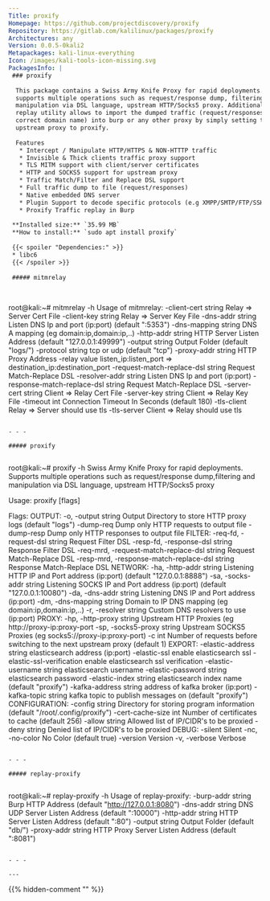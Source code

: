 ```yaml
---
Title: proxify
Homepage: https://github.com/projectdiscovery/proxify
Repository: https://gitlab.com/kalilinux/packages/proxify
Architectures: any
Version: 0.0.5-0kali2
Metapackages: kali-linux-everything 
Icon: /images/kali-tools-icon-missing.svg
PackagesInfo: |
 ### proxify
 
  This package contains a Swiss Army Knife Proxy for rapid deployments. It
  supports multiple operations such as request/response dump, filtering and
  manipulation via DSL language, upstream HTTP/Socks5 proxy. Additionally a
  replay utility allows to import the dumped traffic (request/responses with
  correct domain name) into burp or any other proxy by simply setting the
  upstream proxy to proxify.
   
  Features
   * Intercept / Manipulate HTTP/HTTPS & NON-HTTTP traffic
   * Invisible & Thick clients traffic proxy support
   * TLS MITM support with client/server certificates
   * HTTP and SOCKS5 support for upstream proxy
   * Traffic Match/Filter and Replace DSL support
   * Full traffic dump to file (request/responses)
   * Native embedded DNS server
   * Plugin Support to decode specific protocols (e.g XMPP/SMTP/FTP/SSH/)
   * Proxify Traffic replay in Burp
 
 **Installed size:** `35.99 MB`  
 **How to install:** `sudo apt install proxify`  
 
 {{< spoiler "Dependencies:" >}}
 * libc6 
 {{< /spoiler >}}
 
 ##### mitmrelay
 
 
 ```
 root@kali:~# mitmrelay -h
 Usage of mitmrelay:
   -client-cert string
     	Relay => Server Cert File
   -client-key string
     	Relay => Server Key File
   -dns-addr string
     	Listen DNS Ip and port (ip:port) (default ":5353")
   -dns-mapping string
     	DNS A mapping (eg domain:ip,domain:ip,..)
   -http-addr string
     	HTTP Server Listen Address (default "127.0.0.1:49999")
   -output string
     	Output Folder (default "logs/")
   -protocol string
     	tcp or udp (default "tcp")
   -proxy-addr string
     	HTTP Proxy Address
   -relay value
     	listen_ip:listen_port => destination_ip:destination_port
   -request-match-replace-dsl string
     	Request Match-Replace DSL
   -resolver-addr string
     	Listen DNS Ip and port (ip:port)
   -response-match-replace-dsl string
     	Request Match-Replace DSL
   -server-cert string
     	Client => Relay Cert File
   -server-key string
     	Client => Relay Key File
   -timeout int
     	Connection Timeout In Seconds (default 180)
   -tls-client
     	Relay => Server should use tls
   -tls-server
     	Client => Relay should use tls
 ```
 
 - - -
 
 ##### proxify
 
 
 ```
 root@kali:~# proxify -h
 Swiss Army Knife Proxy for rapid deployments. Supports multiple operations such as request/response dump,filtering and manipulation via DSL language, upstream HTTP/Socks5 proxy
 
 Usage:
   proxify [flags]
 
 Flags:
 OUTPUT:
    -o, -output string  Output Directory to store HTTP proxy logs (default "logs")
    -dump-req           Dump only HTTP requests to output file
    -dump-resp          Dump only HTTP responses to output file
 FILTER:
    -req-fd, -request-dsl string                   Request Filter DSL
    -resp-fd, -response-dsl string                 Response Filter DSL
    -req-mrd, -request-match-replace-dsl string    Request Match-Replace DSL
    -resp-mrd, -response-match-replace-dsl string  Response Match-Replace DSL
 NETWORK:
    -ha, -http-addr string    Listening HTTP IP and Port address (ip:port) (default "127.0.0.1:8888")
    -sa, -socks-addr string   Listening SOCKS IP and Port address (ip:port) (default "127.0.0.1:10080")
    -da, -dns-addr string     Listening DNS IP and Port address (ip:port)
    -dm, -dns-mapping string  Domain to IP DNS mapping (eg domain:ip,domain:ip,..)
    -r, -resolver string      Custom DNS resolvers to use (ip:port)
 PROXY:
    -hp, -http-proxy string    Upstream HTTP Proxies (eg http://proxy-ip:proxy-port
    -sp, -socks5-proxy string  Upstream SOCKS5 Proxies (eg socks5://proxy-ip:proxy-port)
    -c int                     Number of requests before switching to the next upstream proxy (default 1)
 EXPORT:
    -elastic-address string    elasticsearch address (ip:port)
    -elastic-ssl               enable elasticsearch ssl
    -elastic-ssl-verification  enable elasticsearch ssl verification
    -elastic-username string   elasticsearch username
    -elastic-password string   elasticsearch password
    -elastic-index string      elasticsearch index name (default "proxify")
    -kafka-address string      address of kafka broker (ip:port)
    -kafka-topic string        kafka topic to publish messages on (default "proxify")
 CONFIGURATION:
    -config string        Directory for storing program information (default "/root/.config/proxify")
    -cert-cache-size int  Number of certificates to cache (default 256)
    -allow string         Allowed list of IP/CIDR's to be proxied
    -deny string          Denied list of IP/CIDR's to be proxied
 DEBUG:
    -silent         Silent
    -nc, -no-color  No Color (default true)
    -version        Version
    -v, -verbose    Verbose
 ```
 
 - - -
 
 ##### replay-proxify
 
 
 ```
 root@kali:~# replay-proxify -h
 Usage of replay-proxify:
   -burp-addr string
     	Burp HTTP Address (default "http://127.0.0.1:8080")
   -dns-addr string
     	DNS UDP Server Listen Address (default ":10000")
   -http-addr string
     	HTTP Server Listen Address (default ":80")
   -output string
     	Output Folder (default "db/")
   -proxy-addr string
     	HTTP Proxy Server Listen Address (default ":8081")
 ```
 
 - - -
 
---
```

{{% hidden-comment "<!--Do not edit anything above this line-->" %}}
